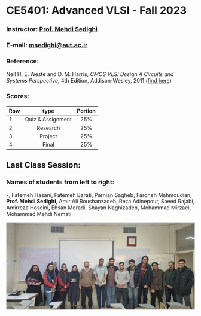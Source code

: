 # CE5401: Advanced VLSI - Fall 2023

### Instructor: [Prof. Mehdi Sedighi](https://scholar.google.com/citations?user=2RN0Y2YAAAAJ&hl=en)
### E-mail: [msedighi@aut.ac.ir](mailto:msedighi@aut.ac.ir)

### Reference:
Neil H. E. Weste and D. M. Harris, *CMOS VLSI Design A Circuits and Systems Perspective,* 4th Edition, Addison-Wesley, 2011 ([find here](https://github.com/rezaAdinepour/M.Sc-AUT/tree/main/Advanced%20VLSI/Reference))
 
### Scores:
| Row | type | Portion |
| --- | :-:  | :-: |  
| 1 | Quiz & Assignment | 25% |
| 2 | Research | 25% |
| 3 | Project | 25% |
| 4 | Final | 25% |


## Last Class Session:
### Names of students from left to right:
-, Fatemeh Hasani, Fatemeh Barati, Parnian Sagheb, Fargheh Mahmoudian, **Prof. Mehdi Sedighi**, Amir Ali Roushanzadeh, Reza Adinepour, Saeed Rajabi, Amirreza Hoseini, Ehsan Moradi, Shayan Naghizadeh, Mohammad Mirzaei, Mohammad Mehdi Nemati

![image](Final_Pic.jpg)
